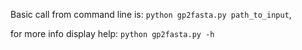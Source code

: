 Basic call from command line is: `python gp2fasta.py path_to_input`, 

for more info display help:
`python gp2fasta.py -h`